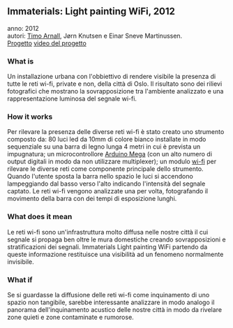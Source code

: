 ## Immaterials: Light painting WiFi, 2012


anno: 2012 <br>
autori: [Timo Arnall](http://www.elasticspace.com/), Jørn Knutsen e
 Einar Sneve Martinussen. <br>
 [Progetto](http://yourban.no/2011/02/22/immaterials-light-painting-wifi)
[video del progetto](https://vimeo.com/20412632) <br>


[ ](https://media.giphy.com/media/8qxiyrvncsGy5PE3ka/giphy.gif)


### What is

Un installazione urbana con l'obbiettivo di rendere visibile la presenza
 di tutte le reti wi-fi, private e non, della città di Oslo. Il risultato
 sono dei rilievi fotografici che mostrano la sovrapposizione tra l'ambiente analizzato
 e una rappresentazione luminosa del segnale wi-fi.



### How it works

Per rilevare la presenza delle diverse reti wi-fi è stato creato uno strumento composto
da: 80 luci led da 10mm di colore bianco installate in modo sequenziale
su una barra di legno lunga 4 metri in cui è prevista un impugnatura; un
microcontrollore
[Arduino Mega](https://store.arduino.cc/usa/arduino-mega-2560-rev3) (con un alto
numero di output digitali in modo da non utilizzare multiplexer); un modulo
[wi-fi](https://www.sparkfun.com/short/9954) per rilevare le diverse reti come componente principale
dello strumento. <br>
Quando l'utente sposta la barra nello spazio le luci si accendono lampeggiando dal basso verso l'alto
indicando l'intensità del segnale captato.
Le reti wi-fi vengono analizzate una per volta, fotografando il movimento della barra
con dei tempi di esposizione lunghi.



### What does it mean
Le reti wi-fi sono un'infrastruttura molto diffusa nelle nostre città
il cui segnale si propaga ben oltre le mura domestiche
creando sovrapposizioni e stratificazioni dei segnali.
Immaterials Light painting WiFi partendo da queste informazione restituisce una visibilità
ad un fenomeno normalmente invisibile.


### What if
Se si guardasse la diffusione delle reti wi-fi come inquinamento di uno spazio
non tangibile, sarebbe interessante analizzare in modo analogo il panorama dell'inquinamento acustico
delle nostre città in modo da rivelare zone quieti e zone contaminate e rumorose.

